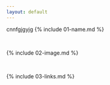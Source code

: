 ```yaml
---
layout: default
---
```

 cnnfgjgyjg
{% include 01-name.md %}

<br>

{% include 02-image.md %}

<br>

{% include 03-links.md %}

